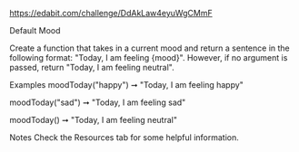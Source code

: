 https://edabit.com/challenge/DdAkLaw4eyuWgCMmF

Default Mood

Create a function that takes in a current mood and return a sentence in the following format: "Today, I am feeling {mood}". However, if no argument is passed, return "Today, I am feeling neutral".

Examples
moodToday("happy") ➞ "Today, I am feeling happy"

moodToday("sad") ➞ "Today, I am feeling sad"

moodToday() ➞ "Today, I am feeling neutral"

Notes
Check the Resources tab for some helpful information.